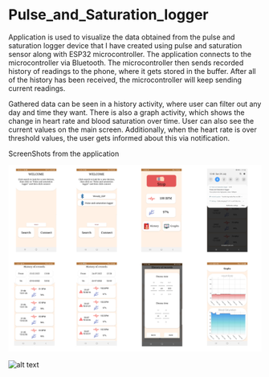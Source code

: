 # Pulse_and_Saturation_logger

Application is used to visualize the data obtained from the pulse and saturation logger device that I have created using pulse and saturation sensor along with ESP32 microcontroller. The application connects to the microcontroller via Bluetooth. The microcontroller then sends recorded history of readings to the phone, where it gets stored in the buffer. After all of the history has been received, the microcontroller will keep sending current readings. 

Gathered data can be seen in a history activity, where user can filter out any day and time they want. There is also a graph activity, which shows the change in heart rate and blood saturation over time. User can also see the current values on the main screen. Additionally, when the heart rate is over threshold values, the user gets informed about this via notification.


ScreenShots from the application

![alt text](https://github.com/PiotrWesoly/Pulse_and_Saturation_logger/blob/master/Design.png?raw=true=200x100)

![alt text](https://github.com/PiotrWesoly/Pulse_and_Saturation_logger/blob/master/device%20with%20app.png?raw=true)

